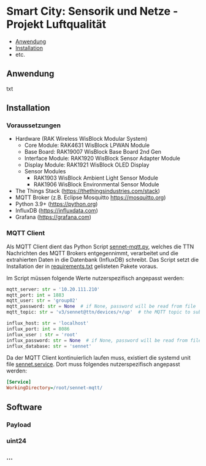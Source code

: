 # Smart City: Sensorik und Netze - Projekt Luftqualität
- [Anwendung](#anwendung)
- [Installation](#installation)
- etc.
## Anwendung
txt
## Installation
### Voraussetzungen
- Hardware (RAK Wireless WisBlock Modular System)
	- Core Module: RAK4631 WisBlock LPWAN Module
	- Base Board: RAK19007 WisBlock Base Board 2nd Gen
	- Interface Module: RAK1920 WisBlock Sensor Adapter Module
	- Display Module: RAK1921 WisBlock OLED Display
	- Sensor Modules
		- RAK1903 WisBlock Ambient Light Sensor Module
		- RAK1906 WisBlock Environmental Sensor Module
- The Things Stack (https://thethingsindustries.com/stack)
- MQTT Broker (z.B. Eclipse Mosquitto <https://mosquitto.org>)
- Python 3.9+ (https://python.org)
- InfluxDB (<https://influxdata.com>)
- Grafana (<https://grafana.com>)
### MQTT Client
Als MQTT Client dient das Python Script [sennet-mqtt.py](./mqtt-client/sennet-mqtt.py), welches die TTN Nachrichten des MQTT Brokers entgegennimmt, verarbeitet und die extrahierten Daten in die Datenbank (InfluxDB) schreibt. Das Script setzt die Installation der in [requirements.txt](./mqtt-client/requirements.txt) gelisteten Pakete voraus.

Im Script müssen folgende Werte nutzerspezifisch angepasst werden:

```python
mqtt_server: str = '10.20.111.210'
mqtt_port: int = 1883
mqtt_user: str = 'group02'
mqtt_password: str = None  # if None, password will be read from file 'mqtt-password.txt'
mqtt_topic: str = 'v3/sennet@ttn/devices/+/up'  # the MQTT topic to subscribe to

influx_host: str = 'localhost'
influx_port: int = 8086
influx_user : str = 'root'
influx_password: str = None  # if None, password will be read from file 'influxdb-password.txt'
influx_database: str = 'sennet'
```

Da der MQTT Client kontinuierlich laufen muss, existiert die systemd unit file [sennet.service](./mqtt-client/sennet.service). Dort muss folgendes nutzerspezifisch angepasst werden:
```ini
[Service]
WorkingDirectory=/root/sennet-mqtt/
```
## Software
### Payload
### uint24
### ...
